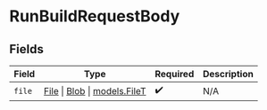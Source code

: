 # RunBuildRequestBody


## Fields

| Field                                                                                                                                                              | Type                                                                                                                                                               | Required                                                                                                                                                           | Description                                                                                                                                                        |
| ------------------------------------------------------------------------------------------------------------------------------------------------------------------ | ------------------------------------------------------------------------------------------------------------------------------------------------------------------ | ------------------------------------------------------------------------------------------------------------------------------------------------------------------ | ------------------------------------------------------------------------------------------------------------------------------------------------------------------ |
| `file`                                                                                                                                                             | [File](https://developer.mozilla.org/en-US/docs/Web/API/File) \| [Blob](https://developer.mozilla.org/en-US/docs/Web/API/Blob) \| [models.FileT](../models/filet.md) | :heavy_check_mark:                                                                                                                                                 | N/A                                                                                                                                                                |